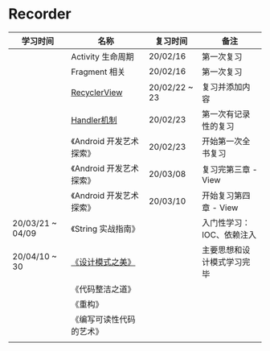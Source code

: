 # Recorder

| 学习时间         | 名称                                                         | 复习时间      | 备注                       |
| ---------------- | ------------------------------------------------------------ | ------------- | -------------------------- |
|                  | Activity 生命周期                                            | 20/02/16      | 第一次复习                 |
|                  | Fragment 相关                                                | 20/02/16      | 第一次复习                 |
|                  | [RecyclerView](../recyclerview)                              | 20/02/22 ~ 23 | 复习并添加内容             |
|                  | [Handler机制](../机制/Handler消息机制.md)                    | 20/02/23      | 第一次有记录性的复习       |
|                  | 《Android 开发艺术探索》                                     | 20/02/23      | 开始第一次全书复习         |
|                  | 《Android 开发艺术探索》                                     | 20/03/08      | 复习完第三章 - View        |
|                  | 《Android 开发艺术探索》                                     | 20/03/10      | 开始复习第四章 - View      |
| 20/03/21 ~ 04/09 | 《String 实战指南》                                          |               | 入门性学习：IOC、依赖注入  |
| 20/04/10 ~ 30    | [《设计模式之美》](https://time.geekbang.org/column/intro/100039001) |               | 主要思想和设计模式学习完毕 |
|                  | 《代码整洁之道》                                             |               |                            |
|                  | 《重构》                                                     |               |                            |
|                  | 《编写可读性代码的艺术》                                     |               |                            |
|                  |                                                              |               |                            |

